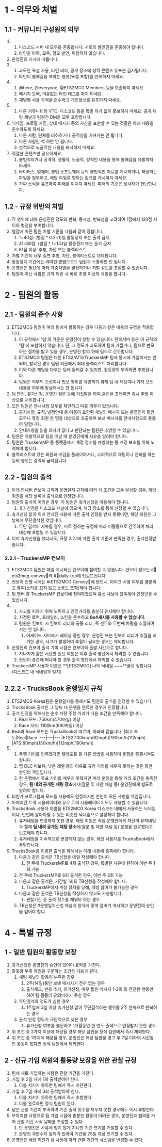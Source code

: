 # 1 - 의무와 처벌

## 1.1 - 커뮤니티 구성원의 의무
1.
    1. 디스코드 서버 내 모두를 존중합니다. 서로의 발언권을 존중해야 합니다.
    1. 타인을 비하, 모욕, 혐오 발언, 위협하지 않습니다.
1. 운영진의 지시에 따릅니다.
1.
    1. 과도한 욕설 사용, 타인 비하, 공개 장소에 성적 콘텐츠 유포는 금지됩니다.
    1. 타인이 불쾌감을 표하는 행위(욕설 포함)를 반복하지 마세요.
1.
    1. @here, @everyone, @ETS2MCG Members 등을 호출하지 마세요.
    1. 메시지 도배, 이유없는 타인 태그를 하지 마세요.
    1. 채널별 사용 목적을 준수하고 개인정보를 유포하지 마세요.
1. 
    1. 다른 커뮤니티와 VTC, 디스코드 등을 특별 허가 없이 홍보하지 마세요. 공개 채팅 채널과 팀원간 DM을 모두 포함합니다.
1. 닉네임, 프로필 사진, 상태 메시지 등의 자신을 표현할 수 있는 것들은 아래 내용을 준수하도록 하세요.
    1. 다른 사람, 단체를 비하하거나 공격성을 가져서는 안 됩니다.
    1. 다른 사람인 척 하면 안 됩니다.
    1. 성적으로 노골적인 내용을 표시하지 마세요.
1. 적절한 콘텐츠만 공유하세요.
    1. 불법적이거나 공격적, 경멸적, 노골적, 성적인 내용을 통해 불쾌감을 유발하지 마세요.
    1. 바이러스, 멀웨어, 불법 소프트웨어 등의 불법적인 자료를 게시하거나, 해당하는 파일을 첨부하고, 해당 파일로 향하는 링크를 게시하지 마세요.
    1. 가짜 소식을 유포하여 피해를 끼치지 마세요. 피해의 기준은 당사자가 판단합니다.

## 1.2 - 규정 위반의 처벌
1. 각 행위에 대해 운영진은 정도와 반복, 동시성, 반복성을 고려하여 1점에서 120점 사이의 벌점을 부여합니다.
1. 벌점에 따른 팀원 처벌 기준을 다음과 같이 정합니다.
    1. 1~40점: (벌점 * 0.2\~1)일 활동정지 또는 출석 금지
    1. 41~80점: (벌점 * 1\~1.5)일 활동정지 또는 출석 금지
    1. 81점 이상: 추방, 차단 또는 블랙리스트
1. 처벌 기간이 너무 길면 추방, 차단, 블랙리스트로 대체합니다.
1. 활동정지 기간에는 어떠한 방법으로도 팀원과 소통하면 안 됩니다.
1. 운영진은 필요에 따라 가중처벌을 결정하거나 처벌 강도를 조절할 수 있습니다.
1. 팀원이 아닌 사람은 규칙 위반 시 바로 추방 이상의 처벌을 합니다.

# 2 - 팀원의 활동

## 2.1 - 팀원의 준수 사항
1. ETS2MCG 팀원이 여러 팀에서 활동하는 경우 다음과 같은 내용의 규정을 적용합니다.
    1. 이 규칙에서 '팀'의 기준은 운영진이 정할 수 있습니다. 친목서버 등은 이 규칙의 '팀'에 포함하지 않습니다. 단, 그 정도가 과도하여 팀에 가깝거나, 팀으로 변모하는 절차를 밟고 있을 경우, 운영진 합의 하에 팀으로 간주합니다.
    1. ETS2MCG 팀원은 다른 ETS2/ATS/TruckersMP 팀에 동시에 가입해서는 안 되며, 발각된 경우 팀원 퇴출에서 최대 블랙리스트 처리합니다.
    1. 이외 다른 게임을 다루는 팀에 들어갈 수 있지만, 활동량이 부족하면 추방됩니다.
    1. 팀원은 외부의 간섭이나 첩보 행위를 예방하기 위해 팀 내 채팅이나 기타 모든 내용을 외부에 발설해서는 안 됩니다.
1. 팀 면접, 휴가신청, 운영진 질문 등에 거짓말을 하여 혼란을 초래하면 즉시 추방 이상으로 처리합니다.
1. 모든 팀원은 안내사항 모두를 확인하고 따를 의무가 있습니다.
    1. 공지사항, 규칙, 벌점안내 등 이름이 포함된 채널의 메시지 또는 운영진이 팀원 모두나 특정 회원 한 명을 대상으로 호출하여 보낸 메시지를 안내사항으로 통틀어 말합니다.
    1. 안내사항을 읽을 의사가 없다고 판단되는 팀원은 추방할 수 있습니다.
1. 팀원은 자발적으로 팀을 떠날 때 운영진에게 사유를 알려야 합니다.
1. 팀원은 TruckersMP 등 플랫폼에서 계정 정지를 예방하는 등 계정 보호를 위해 노력해야 합니다.
1. 블랙리스트에 있는 회원과 게임을 플레이하거나, 고의적으로 채팅이나 전화를 하는 등의 행위는 강력히 금지됩니다.

## 2.2 - 팀원의 출석
1. 아래 안내된 컨보이 규칙과 운행일지 규칙에 따라 각 조건을 모두 달성할 경우, 해당 회원을 해당 날짜에 출석으로 인정합니다.
1. 팀원의 출석이 어려운 경우, 각 팀원은 휴가신청을 이용해야 합니다.
    1. 휴가신청은 디스코드 채널에 있으며, 해당 장소를 통해 신청할 수 있습니다.
1. 휴가신청 없이 위에 안내된 내용에 따른 출석 인정을 받지 못했다면, 해당 회원은 그 날짜에 무단결석한 것입니다.
    1. 무단 결석이 지속될 경우, 따로 정하는 규정에 따라 미활동으로 간주하여 처리 대상에 포함될 수 있습니다.
1. 이미 휴가신청을 했더라도, 규정 2.2.1에 따른 출석 기준에 만족한 경우, 출석인정받습니다.

### 2.2.1 - TruckersMP 컨보이
1. ETS2MCG 팀원은 매일 게시되는 컨보이에 참여할 수 있습니다. 컨보이 정보는 #🚚ets2mcg-convoy🚨와 #🚛daily-trip에 업로드됩니다.
1. 컨보이 진행 시에는 #📞ETS2MCG Convoy🚨에 반드시, 마이크 사용 여부를 불문하고 참여(소리를 끄지 않고 소통도 포함)해야 합니다.
1. 팀 멤버 중 TruckersMP 컨보이에 참여하였으며 음성 채널에 참여해야 인정받을 수 있습니다.
1. 
    1. 사고를 피하기 위해 노력하고 안전거리를 충분히 유지해야 합니다.
    1. 지정된 트럭, 트레일러, 스킨을 준수하고 **8x4섀시를 사용할 수 없습니다**.
    1. 팀원은 컨보이 시 컨보이 리더와 공동 리더, 즉 선두와 두번째 차량을 추월하여서는 안 됩니다.
        1. 아케이드 서버에서 레이싱 중인 경우, 운영진 또는 컨보이 리더가 추월을 허가한 경우, 사고가 발생하여 추월이 필요한 경우는 제외합니다.
1. 운영진의 컨보이 출석 기록 시점은 컨보이의 출발 시간으로 합니다.
    1. 지나치게 짧은 시간만 있던 회원은 이후 출석 명단에서 제외할 수 있습니다.
    1. 컨보이 중간에 떠나야 할 경우 출석 명단에서 제외할 수 있습니다.
1. TruckersMP 사용자 이름은 **[ETS2MCG] 나의 닉네임 \~\~\~**꼴로 정합니다. (디스코드 내 닉네임과 일치)

## 2.2.2 - TrucksBook 운행일지 규칙
1. ETS2MCG Korea팀은 운행일지를 통해서도 팀원의 출석을 인정할 수 있습니다.
1. TrucksBook 출석은 그 날짜 내 운행을 완료한 경우에 인정합니다.
1. 출석 인정을 위해서는 순수 차량 주행 거리가 다음 조건을 만족해야 합니다.
    1. Real 모드: 750km(470마일) 이상
    1. Race 모드: 1100km(690마일) 이상
1. Real과 Race 모드는 TrucksBook에 따르며, 아래와 같습니다.
    |최고 속도|Real|Race
    |---|---|---
    |ETS2|100km/h(62mph)|180km/h(112mph)
    |ATS|80mph(130km/h)|112mph(180km/h)
1. 
    1. 주행 거리를 만족했다면 텔레포트 등 다른 방법을 사용하여 운행을 종결시켜도 됩니다.
    1. 맵 DLC 미보유, 낮은 레벨 등의 이유로 규정 거리를 채우지 못하는 것은 회원 본인의 책임입니다.
    1. 한 운행에서 목표 거리를 채우지 못했지만 여러 운행을 통해 거리 조건을 충족한 경우, **팀 내의 공개된 채팅 장소**에서(질문 및 제안 채널 등) 운영진에게 별도로 알려야 합니다.
1. 비인가 프로그램과 모드를 사용해도 인정하지만 본인이 모든 사항을 책임집니다.
1. 아메리칸 트럭 시뮬레이터와 유로 트럭 시뮬레이터 2 모두 사용할 수 있습니다.
1. TrucksBook 사용자 이름을 ETS2MCG Korea 디스코드 내에서 사용하는 닉네임이나, 단번에 알아차릴 수 있는 비슷한 닉네임으로 설정해야 합니다.
    1. 유저네임을 변경하지 못한 경우, 해당 회원은 직접 운영진에게 자신의 유저네임과 함께 **팀 내의 공개된 채팅 장소**에(질문 및 제안 채널 등) 운행을 완료했다고 보고해야 합니다.
    1. 유저네임을 지속적으로 변경하지 않는 경우, 해당 사용자를 TrucksBook에서 추방합니다.
1. TrucksBook을 이용한 출석을 위해서는 아래 내용에 충족해야 합니다.
    1. 다음과 같은 출석은 TB신청을 매일 작성해야 합니다.
        1. 전 주에 TruckersMP로 4회 출석한 경우, 특별한 사유에 한하여 이번 주 1회 가능
	1. 전 주에 TruckersMP로 6회 출석한 경우, 이번 주 2회 가능
    1. 다음과 같은 출석은, 기간별 1회의 TB신청을 작성해야 합니다.
        1. TruckersMP에서 계정 정지를 당해, 떼빙 참여가 불가능한 경우
    1. 다음과 같은 출석은 TB신청을 작성하지 않고도 가능합니다.
        1. 관찰기간 중 출석 횟수를 채워야 하는 경우
    1. TB신청은 #운행일지신청 채널에 양식에 맞게 멤버가 게시하고 운영진의 승인을 얻어야 합니.

# 4 - 특별 규정

## 1 - 일반 팀원의 활동량 보장
1. 휴가신청은 운영진의 승인이 있어야 효력을 가진다.
1. 활동량 부족 회원을 구분하는 조건은 다음과 같다.
    1. 채팅 채널의 활동이 부족한 경우
        1. 2주(14일)동안 보낸 메시지가 전혀 없는 경우
        1. 출석체크, 반응 추가, 휴가신청, 매우 짧은 메시지 1-2회 등 간단한 행동만 하여 팀 활동이 유의미하지 못한 경우
    1. 무단결석의 정도가 심한 경우
        1. 1주일에 3일 이상 휴가신청 없이 무단결석하는 행위를 2주 연속으로 반복하는 경우
    1. 출석 인정 정도가 극단적으로 낮은 경우
        1. 휴가신청 여부를 불문하고 1개월동안 한 번도 출석으로 인정받지 못한 경우.
1. 위 조건 중 2가지 이상에 해당될 경우 해당 팀원을 정식 팀원에서 즉시 제외한다.
1. 위 조건 중 1가지에 해당될 경우, 운영진은 해당 팀원을 경고 후 7일 이하의 시간동안 활동이 없다면 정식 팀원에서 제외한다.

## 2 - 신규 가입 회원의 활동량 보장을 위한 관찰 규정
1. 팀에 새로 가입하는 사람은 관찰 기간을 거친다.
1. 가입 후 2일 내에 1회 출석받아야 한다.
    1. 이를 지키지 못하면 팀에서 즉시 차단한다.
1. 가입 후 7일 내에 3회 출석받아야 한다.
    1. 이를 지키지 못하면 팀에서 즉시 추방한다.
    1. 이를 완료하면 정식 팀원이 된다.
1. 남은 관찰 기간이 부족하여 기준 출석 횟수를 채우지 못할 경우에도 즉시 추방한다.
1. 부득이한 사정으로 팀 가입 시점에 충분한 활동이 어려운 경우, 운영진과 협의를 거쳐 관찰 기간 시작 날짜를 조정할 수 있다.
	1. 단 운영진은 사유에 맞지 않게 지나친 기간 연기를 거절할 수 있다.
	1. 운영진 과반수의 동의가 있어야 기간을 25일 이상 연기할 수 있다.
1. 운영진은 해당 회원과 팀 사정에 따라 관찰 기간의 시스템을 변경할 수 있다.
